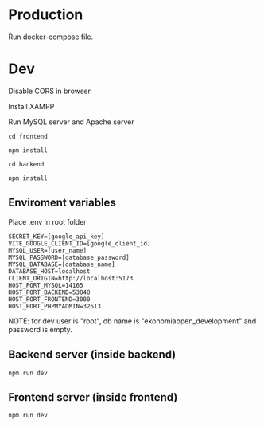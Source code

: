 # Production

Run docker-compose file.

# Dev

Disable CORS in browser

Install XAMPP

Run MySQL server and Apache server

`cd frontend`

`npm install`

`cd backend`

`npm install`

## Enviroment variables

Place .env in root folder

```
SECRET_KEY=[google_api_key]
VITE_GOOGLE_CLIENT_ID=[google_client_id]
MYSQL_USER=[user_name]
MYSQL_PASSWORD=[database_password]
MYSQL_DATABASE=[database_name]
DATABASE_HOST=localhost
CLIENT_ORIGIN=http://localhost:5173
HOST_PORT_MYSQL=14165
HOST_PORT_BACKEND=53848
HOST_PORT_FRONTEND=3000
HOST_PORT_PHPMYADMIN=32613
```

NOTE: for dev user is "root", db name is "ekonomiappen_development" and password is empty.

## Backend server (inside backend)

`npm run dev`


## Frontend server (inside frontend)

`npm run dev`